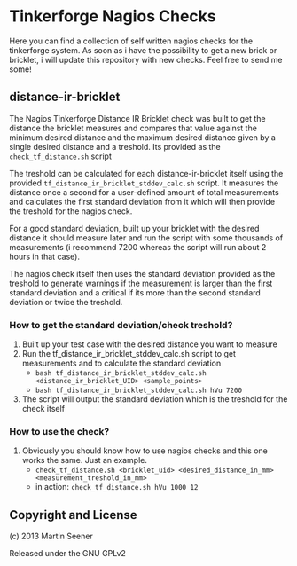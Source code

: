 # Tinkerforge Nagios Checks

Here you can find a collection of self written nagios checks for the tinkerforge system.
As soon as i have the possibility to get a new brick or bricklet, i will update this repository
with new checks. Feel free to send me some!

## distance-ir-bricklet

The Nagios Tinkerforge Distance IR Bricklet check was built to get the distance the bricklet measures
and compares that value against the minimum desired distance and the maximum desired distance given by
a single desired distance and a treshold. Its provided as the `check_tf_distance.sh` script

The treshold can be calculated for each distance-ir-bricklet itself using the provided `tf_distance_ir_bricklet_stddev_calc.sh`
script. It measures the distance once a second for a user-defined amount of total measurements and calculates the first standard
deviation from it which will then provide the treshold for the nagios check.

For a good standard deviation, built up your bricklet with the desired distance it should measure later and run the script with some thousands of measurements (i recommend 7200 whereas the script will run about 2 hours in that case).

The nagios check itself then uses the standard deviation provided as the treshold to generate warnings if the measurement is larger than the first standard deviation and a critical if its more than the second standard deviation or twice the treshold.

### How to get the standard deviation/check treshold?

1. Built up your test case with the desired distance you want to measure
2. Run the tf_distance_ir_bricklet_stddev_calc.sh script to get measurements and to calculate the standard deviation
    - `bash tf_distance_ir_bricklet_stddev_calc.sh <distance_ir_bricklet_UID> <sample_points>`
    - `bash tf_distance_ir_bricklet_stddev_calc.sh hVu 7200`
3. The script will output the standard deviation which is the treshold for the check itself

### How to use the check?

1. Obviously you should know how to use nagios checks and this one works the same. Just an example.
    - `check_tf_distance.sh <bricklet_uid> <desired_distance_in_mm> <measurement_treshold_in_mm>`
    - in action: `check_tf_distance.sh hVu 1000 12`

## Copyright and License

(c) 2013 Martin Seener

Released under the GNU GPLv2